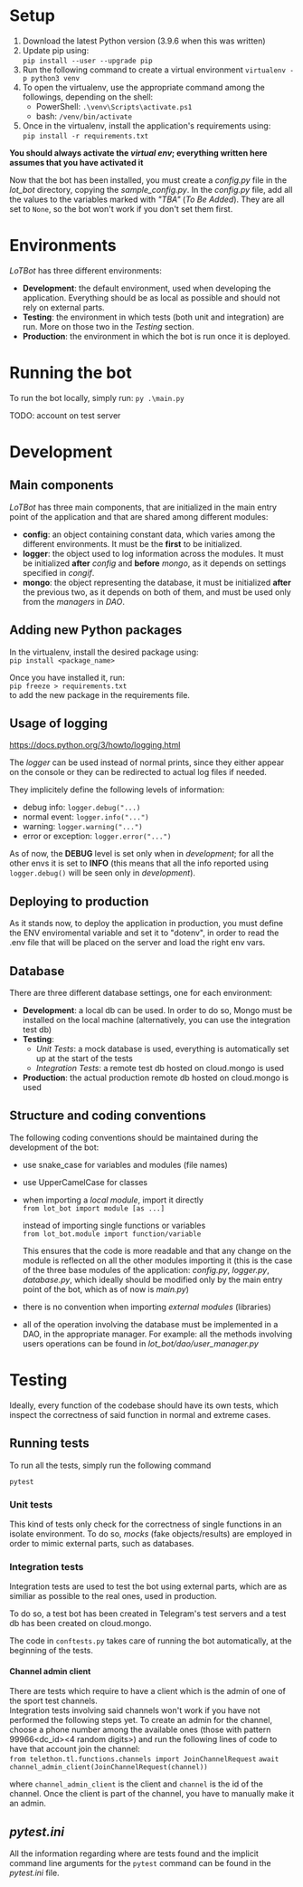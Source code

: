 # Setup
1. Download the latest Python version (3.9.6 when this was written)
2. Update pip using:  
    `pip install --user --upgrade pip`
3. Run the following command to create a virtual environment
    `virtualenv -p python3 venv`
4. To open the virtualenv, use the appropriate command among the followings, depending on the shell:  
    - PowerShell: `.\venv\Scripts\activate.ps1`
    - bash: `/venv/bin/activate`
5. Once in the virtualenv, install the application's requirements using:  
    `pip install -r requirements.txt`

**You should always activate the _virtual env_; everything written here assumes that you have activated it**

Now that the bot has been installed, you must create a _config.py_ file in the *lot_bot* directory, copying the *sample_config.py*.
In the _config.py_ file, add all the values to the variables marked with _"TBA"_ (_To Be Added_). They are all set to `None`, so the bot won't work if you don't set them first.

# Environments
_LoTBot_ has three different environments:
- **Development**: the default environment, used when developing the application. Everything should be as local as possible and should not rely on external parts.
- **Testing**: the environment in which tests (both unit and integration) are run. More on those two in the _Testing_ section.
- **Production**: the environment in which the bot is run once it is deployed.

# Running the bot
To run the bot locally, simply run:
    `py .\main.py`

TODO: account on test server

# Development
## Main components
_LoTBot_ has three main components, that are initialized in the main entry point 
of the application and that are shared among different modules:

- **config**: an object containing constant data, which varies among the different environments. It must be the **first** to be initialized.
- **logger**: the object used to log information across the modules. It must be initialized **after** _config_ and **before** _mongo_, as it depends on settings specified in _congif_.
- **mongo**: the object representing the database, it must be initialized **after** the previous two, as it depends on both of them, and must be used only from the _managers_ in _DAO_.
## Adding new Python packages
In the virtualenv, install the desired package using:  
    `pip install <package_name>`

Once you have installed it, run:  
    `pip freeze > requirements.txt`  
to add the new package in the requirements file.

## Usage of logging
https://docs.python.org/3/howto/logging.html

The _logger_ can be used instead of normal prints, since they either appear on the console or they can 
be redirected to actual log files if needed.

They implicitely 
define the following levels of information:

- debug info: `logger.debug("...)`  
- normal event: `logger.info("...")`  
- warning: `logger.warning("...")`  
- error or exception: `logger.error("...")`

As of now, the __DEBUG__ level is set only when in _development_; for all the other envs
it is set to __INFO__ (this means that all the info reported using `logger.debug()` will be seen only in _development_).

## Deploying to production
As it stands now, to deploy the application in production, 
you must define the ENV enviromental variable and set it to "dotenv",
in order to read the .env file that will be placed on the server and 
load the right env vars.

## Database
There are three different database settings, one for each environment:

- __Development__: a local db can be used. In order to do so, 
    Mongo must be installed on the local machine (alternatively, you can use 
    the integration test db)
- __Testing__: 
    - _Unit Tests_: a mock database is used, everything is automatically set up
        at the start of the tests
    - _Integration Tests_: a remote test db hosted on cloud.mongo is used
- __Production__: the actual production remote db hosted on cloud.mongo is used

## Structure and coding conventions
The following coding conventions should be maintained during the development of the bot:

- use snake_case for variables and modules (file names)
- use UpperCamelCase for classes
- when importing a _local module_, import it directly  
    `from lot_bot import module [as ...]`

    instead of importing single functions or variables    
    `from lot_bot.module import function/variable`

    This ensures that the code is more readable and that any change on the module is 
    reflected on all the other modules importing it (this is the case of the three base 
    modules of the application: _config.py_, _logger.py_, _database.py_, which ideally
    should be modified only by the main entry point of the bot, which as of now is _main.py_)
- there is no convention when importing _external modules_ (libraries)
- all of the operation involving the database must be implemented in a DAO, in the appropriate manager. 
    For example: all the methods involving users operations can be found in *lot_bot/dao/user_manager.py*

# Testing
Ideally, every function of the codebase should have its own tests, which inspect the correctness of said function in normal and extreme cases.
## Running tests
To run all the tests, simply run the following command

`pytest`

### Unit tests
This kind of tests only check for the correctness of 
single functions in an isolate environment. To do so, 
_mocks_ (fake objects/results) are employed in order to mimic
external parts, such as databases.

### Integration tests
Integration tests are used to test the bot using external parts, which are as similiar as possible to the real ones, used in production. 

To do so, a test bot has been created in Telegram's test servers and a test db has been created on cloud.mongo. 

The code in `conftests.py` takes care of running the bot automatically, at the beginning of the tests.

#### Channel admin client
There are tests which require to have a client which is the admin of one of the sport test channels.  
Integration tests involving said channels won't work if you have not performed the following steps yet.
To create an admin for the channel, choose a phone number among the
available ones (those with pattern 99966<dc_id><4 random digits>) and run the following lines of code to have that
account join the channel:  
    `from telethon.tl.functions.channels import JoinChannelRequest`
    `await channel_admin_client(JoinChannelRequest(channel))`

where `channel_admin_client` is the client and `channel` is the id of the channel.
Once the client is part of the channel, you have to manually make it an admin.  

## _pytest.ini_
All the information regarding where are tests found and the implicit command line arguments for the `pytest` command can be found in the _pytest.ini_ file.
